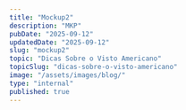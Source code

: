 ```yaml
---
title: "Mockup2"
description: "MKP"
pubDate: "2025-09-12"
updatedDate: "2025-09-12"
slug: "mockup2"
topic: "Dicas Sobre o Visto Americano"
topicSlug: "dicas-sobre-o-visto-americano"
image: "/assets/images/blog/"
type: "internal"
published: true
---
```


